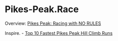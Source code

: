 # Pikes-Peak.Race
Overview: [Pikes Peak: Racing with NO RULES](https://youtu.be/omkBKUpGVLk)

Inspire. - [Top 10 Fastest Pikes Peak Hill Climb Runs](https://youtu.be/JgVVqo0YhzI)

